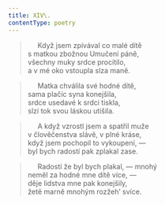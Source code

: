 ```yaml
---
title: XIV\.
contentType: poetry
---
```


<section>

>      Když jsem zpívával co malé dítě  
> s matkou zbožnou Umučení páně,  
> všechny muky srdce procítilo,  
> a v mé oko vstoupla slza maně.

>      Matka chválila své hodné dítě,  
> sama plačíc syna konejšila,  
> srdce usedavé k srdci tiskla,  
> slzí tok svou láskou utišila.

>      A když vzrostl jsem a spatřil muže  
> v člověčenstva slávě, v plné kráse,  
> když jsem pochopil to vykoupení, —  
> byl bych radostí pak zplakal zase.

>      Radostí že byl bych plakal, — mnohý  
> neměl za hodné mne dítě více, —  
> děje lidstva mne pak konejšily,  
> žetě marně mnohým rozžeh’ svíce.

</section>
